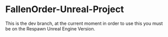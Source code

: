 # FallenOrder-Unreal-Project
This is the dev branch, at the current moment in order to use this you must be on the Respawn Unreal Engine Version.
